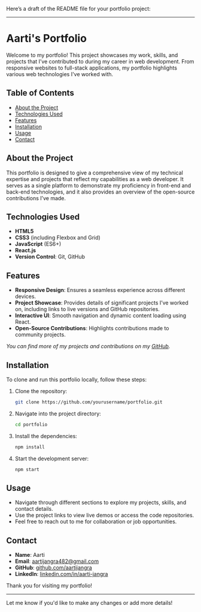 Here’s a draft of the README file for your portfolio project:

---

# Aarti's Portfolio

Welcome to my portfolio! This project showcases my work, skills, and projects that I’ve contributed to during my career in web development. From responsive websites to full-stack applications, my portfolio highlights various web technologies I've worked with.

## Table of Contents

- [About the Project](#about-the-project)
- [Technologies Used](#technologies-used)
- [Features](#features)
- [Installation](#installation)
- [Usage](#usage)
- [Contact](#contact)

## About the Project

This portfolio is designed to give a comprehensive view of my technical expertise and projects that reflect my capabilities as a web developer. It serves as a single platform to demonstrate my proficiency in front-end and back-end technologies, and it also provides an overview of the open-source contributions I’ve made.

## Technologies Used

- **HTML5**
- **CSS3** (including Flexbox and Grid)
- **JavaScript** (ES6+)
- **React.js**
- **Version Control**: Git, GitHub

## Features

- **Responsive Design**: Ensures a seamless experience across different devices.
- **Project Showcase**: Provides details of significant projects I’ve worked on, including links to live versions and GitHub repositories.
- **Interactive UI**: Smooth navigation and dynamic content loading using React.
- **Open-Source Contributions**: Highlights contributions made to community projects.


_You can find more of my projects and contributions on my [GitHub](https://github.com/aartijangra)._

## Installation

To clone and run this portfolio locally, follow these steps:

1. Clone the repository:

   ```bash
   git clone https://github.com/yourusername/portfolio.git
   ```

2. Navigate into the project directory:

   ```bash
   cd portfolio
   ```

3. Install the dependencies:

   ```bash
   npm install
   ```

4. Start the development server:

   ```bash
   npm start
   ```

## Usage

- Navigate through different sections to explore my projects, skills, and contact details.
- Use the project links to view live demos or access the code repositories.
- Feel free to reach out to me for collaboration or job opportunities.

## Contact

- **Name**: Aarti
- **Email**: [aartijangra482@gmail.com](mailto:aartijangra482@gmail.com)
- **GitHub**: [github.com/aartijangra](https://github.com/aartijangra)
- **LinkedIn**: [linkedin.com/in/aarti-jangra](https://www.linkedin.com/in/aarti-jangra-044427220/)

Thank you for visiting my portfolio!

---

Let me know if you'd like to make any changes or add more details!